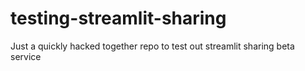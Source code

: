 # testing-streamlit-sharing
Just a quickly hacked together repo to test out streamlit sharing beta service
